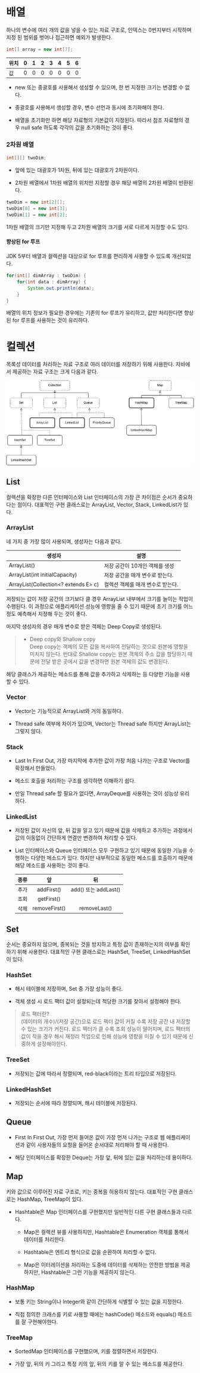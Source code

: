 # 배열

하나의 변수에 여러 개의 값을 넣을 수 있는 자료 구조로, 인덱스는 0번지부터 시작하며 지정 된 범위를 벗어나 접근하면 예외가 발생한다.

```java
int[] array = new int[7];
```

|위치|0|1|2|3|4|5|6|
|:---|---:|---:|---:|---:|---:|---:|---:|
|값|0|0|0|0|0|0|0|

* new 또는 중괄호를 사용해서 생성할 수 있으며, 한 번 지정한 크기는 변경할 수 없다.

* 중괄호를 사용해서 생성할 경우, 변수 선언과 동시에 초기화해야 한다.

* 배열을 초기화만 하면 해당 자료형의 기본값이 지정된다. 따라서 참조 자료형의 경우 null safe 하도록 각각의 값을 초기화하는 것이 좋다.

### 2차원 배열

```java
int[][] twoDim;
```

* 앞에 있는 대괄호가 1차원, 뒤에 있는 대괄호가 2차원이다.

* 2차원 배열에서 1차원 배열의 위치만 지정할 경우 해당 배열의 2차원 배열이 반환된다.

```java
twoDim = new int[2][];
twoDim[0] = new int[3];
twoDim[1] = new int[2];
```

1차원 배열의 크기만 지정해 두고 2차원 배열의 크기를 서로 다르게 지정할 수도 있다.

#### 향상된 for 루프

JDK 5부터 배열과 컬렉션을 대상으로 for 루프를 편리하게 사용할 수 있도록 개선되었다.

```java
for(int[] dimArray : twoDim) {
	for(int data : dimArray) {
		System.out.println(data);
	}
}
```


배열의 위치 정보가 필요한 경우에는 기존의 for 루프가 유리하고, 값만 처리한다면 향상된 for 루프를 사용하는 것이 유리하다.


# 컬렉션

목록성 데이터를 처리하는 자료 구조로 여러 데이터를 저장하기 위해 사용한다. 자바에서 제공하는 자료 구조는 크게 다음과 같다.

![Alt text](<이미지/자바 자료 구조.png>)

## List
컬렉션을 확장한 다른 인터페이스와 List 인터페이스의 가장 큰 차이점은 순서가 중요하다는 점이다. 대표적인 구현 클래스로는 ArrayList, Vector, Stack, LinkedList가 있다.

### ArrayList

 네 가지 중 가장 많이 사용되며, 생성자는 다음과 같다.

|생성자|설명|
|---|---|
|ArrayList()|저장 공간이 10개인 객체를 생성|
|ArrayList(int initialCapacity)|저장 공간을 매개 변수로 받는다.|
|ArrayList(Collection<? extends E> c)|컬렉션 객체를 매개 변수로 받는다.|

저장되는 값이 저장 공간의 크기보다 클 경우 ArrayList 내부에서 크기를 늘이는 작업이 수행된다. 이 과정으로 애플리케이션 성능에 영향을 줄 수 있기 때문에 초기 크기를 어느 정도 예측해서 지정해 두는 것이 좋다.

마지막 생성자의 경우 매개 변수로 받은 객체는 Deep Copy로 생성된다.

> * Deep copy와 Shallow copy<br> Deep copy는 객체의 모든 값을 복사하여 전달하는 것으로 원본에 영향을 미치지 않는다. 반대로 Shallow copy는 원본 객체의 주소 값을 할당하기 때문에 전달 받은 곳에서 값을 변경하면 원본 객체의 값도 변경된다.

해당 클래스가 제공하는 메소드를 통해 값을 추가하고 삭제하는 등 다양한 기능을 사용할 수 있다.

### Vector

* Vector는 기능적으로 ArrayList와 거의 동일하다.

* Thread safe 여부에 차이가 있으며, Vector는 Thread safe 하지만 ArrayList는 그렇지 않다.

### Stack

* Last In First Out, 가장 마지막에 추가한 값이 가장 처음 나가는 구조로 Vector를 확장해서 만들었다.

* 메소드 호출을 처리하는 구조를 생각하면 이해하기 쉽다.

* 만일 Thread safe 할 필요가 없다면, ArrayDeque를 사용하는 것이 성능상 유리하다.

### LinkedList

* 저장된 값이 자신의 앞, 뒤 값을 알고 있기 때문에 값을 삭제하고 추가하는 과정에서 값의 이동없이 간단하게 연결만 변경하여 처리할 수 있다.

* List 인터페이스와 Queue 인터페이스 모두 구현하고 있기 때문에 동일한 기능을 수행하는 다양한 메소드가 있다. 하지만 내부적으로 동일한 메소드를 호출하기 때문에 해당 메소드를 사용하는 것이 좋다.

    |종류|앞|뒤|
    |---|:---:|:---:|
    |추가|addFirst()|add() 또는 addLast()|
    |조회|getFirst()||
    |삭제|removeFirst()|removeLast()|

## Set

순서는 중요하지 않으며, 중복되는 것을 방지하고 특정 값이 존재하는지의 여부를 확인하기 위해 사용한다. 대표적인 구현 클래스로는 HashSet, TreeSet, LinkedHashSet이 있다.

### HashSet

* 해시 테이블에 저장하며, Set 중 가장 성능이 좋다.

* 객체 생성 시 로드 팩터 값이 설정되는데 적당한 크기를 찾아서 설정해야 한다.

> 로드 팩터란?<br>
(데이터의 개수)/(저장 공간)으로 로드 팩터 값이 커질 수록 저장 공간 내 저장할 수 있는 크기가 커진다. 로드 팩터가 클 수록 조회 성능이 떨어지며, 로드 팩터의 값이 작을 경우 해시 재정리 작업으로 인해 성능에 영향을 미칠 수 있기 때문에 신중하게 설정해야한다.

### TreeSet

* 저장되는 값에 따라서 정렬되며, red-black이라는 트리 타입으로 저장된다.

### LinkedHashSet

* 저장되는 순서에 따라 정렬되며, 해시 테이블에 저장된다.

## Queue

* First In First Out, 가장 먼저 들어온 값이 가장 먼저 나가는 구조로 웹 애플리케이션과 같이 사용자들의 요청을 들어온 순서대로 처리해야 할 때 사용한다.

* 해당 인터페이스를 확장한 Deque는 가장 앞, 뒤에 있는 값을 처리하는데 용이하다.

## Map

키와 값으로 이루어진 자료 구조로, 키는 중복을 허용하지 않는다. 대표적인 구현 클래스로는 HashMap, TreeMap이 있다.

* Hashtable은 Map 인터페이스를 구현했지만 일반적인 다른 구현 클래스들과 다르다.

    * Map은 컬렉션 뷰를 사용하지만, Hashtable은 Enumeration 객체를 통해서 데이터를 처리한다.

    * Hashtable은 엔트리 형식으로 값을 순환하여 처리할 수 없다.

    * Map은 이터레이션을 처리하는 도중에 데이터를 삭제하는 안전한 방법을 제공하지만, Hashtable은 그런 기능을 제공하지 않는다.

### HashMap

* 보통 키는 String이나 Integer와 같이 간단하게 식별할 수 있는 값을 지정한다.

* 직접 정의한 크래스를 키로 사용할 때에는 hashCode() 메소드와 equals() 메소드를 잘 구현해야한다.

### TreeMap

* SortedMap 인터페이스를 구현했으며, 키를 정렬하면서 저장한다.

* 가장 앞, 뒤의 키 그리고 특정 키의 앞, 뒤의 키를 알 수 있는 메소드를 제공한다.